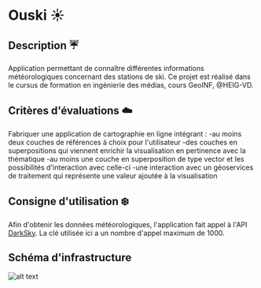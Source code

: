 # Ouski :sunny:



## Description :umbrella:
Application permettant de connaître différentes informations météorologiques concernant des stations de ski.
Ce projet est réalisé dans le cursus de formation en ingénierie des médias, cours GeoINF, @HEIG-VD.


## Critères d'évaluations :cloud:
Fabriquer une application de cartographie en ligne intégrant :
    -au moins deux couches de références à choix pour l'utilisateur
    -des couches en superpositions qui viennent enrichir la visualisation en pertinence avec la thématique
    -au moins une couche en superposition de type vector et les possibilités d'interaction avec celle-ci
    -une interaction avec un géoservices de traitement qui représente une valeur ajoutée à la visualisation


## Consigne d'utilisation :snowflake:
Afin d'obtenir les données météorologiques, l'application fait appel à l'API [DarkSky](https://darksky.net).
La clé utilisée ici a un nombre d'appel maximum de 1000.

## Schéma d'infrastructure

![alt text](ouski/images/husky_.png)
      

